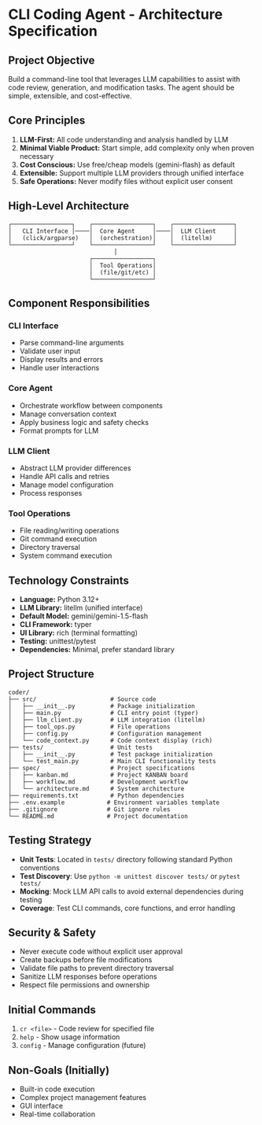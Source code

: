 # CLI Coding Agent - Architecture Specification

## Project Objective

Build a command-line tool that leverages LLM capabilities to assist with code review, generation, and modification tasks. The agent should be simple, extensible, and cost-effective.

## Core Principles

1. **LLM-First:** All code understanding and analysis handled by LLM
2. **Minimal Viable Product:** Start simple, add complexity only when proven necessary
3. **Cost Conscious:** Use free/cheap models (gemini-flash) as default
4. **Extensible:** Support multiple LLM providers through unified interface
5. **Safe Operations:** Never modify files without explicit user consent

## High-Level Architecture

```
┌─────────────────┐    ┌─────────────────┐    ┌─────────────────┐
│   CLI Interface │────│  Core Agent     │────│  LLM Client     │
│   (click/argparse)   │  (orchestration)│    │  (litellm)      │
└─────────────────┘    └─────────────────┘    └─────────────────┘
                              │
                       ┌─────────────────┐
                       │  Tool Operations│
                       │  (file/git/etc) │
                       └─────────────────┘
```

## Component Responsibilities

### CLI Interface
- Parse command-line arguments
- Validate user input
- Display results and errors
- Handle user interactions

### Core Agent
- Orchestrate workflow between components
- Manage conversation context
- Apply business logic and safety checks
- Format prompts for LLM

### LLM Client
- Abstract LLM provider differences
- Handle API calls and retries
- Manage model configuration
- Process responses

### Tool Operations
- File reading/writing operations
- Git command execution
- Directory traversal
- System command execution

## Technology Constraints

- **Language:** Python 3.12+
- **LLM Library:** litellm (unified interface)
- **Default Model:** gemini/gemini-1.5-flash
- **CLI Framework:** typer
- **UI Library:** rich (terminal formatting)
- **Testing:** unittest/pytest
- **Dependencies:** Minimal, prefer standard library

## Project Structure

```
coder/
├── src/                     # Source code
│   ├── __init__.py          # Package initialization
│   ├── main.py              # CLI entry point (typer)
│   ├── llm_client.py        # LLM integration (litellm)
│   ├── tool_ops.py          # File operations
│   ├── config.py            # Configuration management
│   └── code_context.py      # Code context display (rich)
├── tests/                   # Unit tests
│   ├── __init__.py          # Test package initialization
│   └── test_main.py         # Main CLI functionality tests
├── spec/                    # Project specifications
│   ├── kanban.md            # Project KANBAN board
│   ├── workflow.md          # Development workflow
│   └── architecture.md      # System architecture
├── requirements.txt         # Python dependencies
├── .env.example            # Environment variables template
├── .gitignore              # Git ignore rules
└── README.md               # Project documentation
```

## Testing Strategy

- **Unit Tests**: Located in `tests/` directory following standard Python conventions
- **Test Discovery**: Use `python -m unittest discover tests/` or `pytest tests/`
- **Mocking**: Mock LLM API calls to avoid external dependencies during testing
- **Coverage**: Test CLI commands, core functions, and error handling

## Security & Safety

- Never execute code without explicit user approval
- Create backups before file modifications
- Validate file paths to prevent directory traversal
- Sanitize LLM responses before operations
- Respect file permissions and ownership

## Initial Commands

1. `cr <file>` - Code review for specified file
2. `help` - Show usage information
3. `config` - Manage configuration (future)

## Non-Goals (Initially)

- Built-in code execution
- Complex project management features
- GUI interface
- Real-time collaboration
